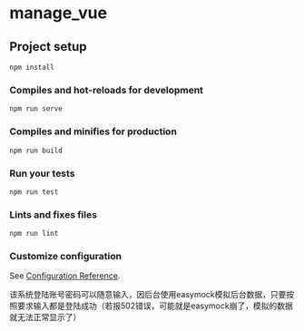 # manage_vue

## Project setup
```
npm install
```

### Compiles and hot-reloads for development
```
npm run serve
```

### Compiles and minifies for production
```
npm run build
```

### Run your tests
```
npm run test
```

### Lints and fixes files
```
npm run lint
```

### Customize configuration
See [Configuration Reference](https://cli.vuejs.org/config/).


该系统登陆账号密码可以随意输入，因后台使用easymock模拟后台数据，只要按照要求输入都是登陆成功（若报502错误，可能就是easymock崩了，模拟的数据就无法正常显示了）


